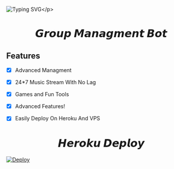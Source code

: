 
![Typing SVG](https://readme-typing-svg.herokuapp.com/?lines=𝙄+𝘼𝙢+𝘼𝙙𝙫𝙖𝙣𝙘𝙚+𝙂𝙧𝙤𝙪𝙥+𝙈𝙖𝙣𝙖𝙜𝙚𝙧;𝙇𝙖𝙜+𝙁𝙧𝙚𝙚+𝘼𝙣𝙙+𝙃𝙞𝙜𝙝+𝙌𝙪𝙖𝙡𝙞𝙩𝙮+𝙈𝙪𝙨𝙞𝙘+𝙎𝙩𝙧𝙚𝙖𝙢;𝘼𝙬𝙚𝙨𝙤𝙢𝙚+𝙁𝙚𝙖𝙩𝙪𝙧𝙚𝙨!)</p>
<p align="center">

<h1 align="center">
  <b> 𝙂𝙧𝙤𝙪𝙥 𝙈𝙖𝙣𝙖𝙜𝙢𝙚𝙣𝙩 𝘽𝙤𝙩</b>
</h1>

## Features

- [x] Advanced Managment
- [x] 24*7 Music Stream With No Lag
- [x] Games and Fun Tools
- [x] Advanced Features!
- [x] Easily Deploy On Heroku And VPS


<h1 align="center">
  <b> 𝙃𝙚𝙧𝙤𝙠𝙪 𝘿𝙚𝙥𝙡𝙤𝙮</b>
</h1>

[![Deploy](https://www.herokucdn.com/deploy/button.svg)](https://heroku.com/deploy?template=https://github.com/Mahesh953-hub/GROUP-MANAGER.git)
